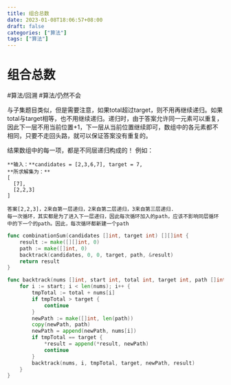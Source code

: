 ```yaml
---
title: 组合总数
date: 2023-01-08T18:06:57+08:00
draft: false
categories: ["算法"]
tags: ["算法"]
---
```


# 组合总数
#算法/回溯
#算法/仍然不会

与子集题目类似，但是需要注意，如果total超过target，则不用再继续递归。如果total与target相等，也不用继续递归。递归时，由于答案允许同一元素可以重复，因此下一层不用当前位置+1，下一层从当前位置继续即可，数组中的各元素都不相同，只要不走回头路，就可以保证答案没有重复的。

结果数组中的每一项，都是不同层递归构成的！
例如：
```
**输入：**candidates = [2,3,6,7], target = 7,
**所求解集为：**
[
  [7],
  [2,2,3]
]

答案[2,2,3]，2来自第一层递归，2来自第二层递归，3来自第三层递归.
每一次循环，其实都是为了进入下一层递归，因此每次循环加入的path，应该不影响同层循环中的下一个的path。因此，每次循环都新建一个path
```

```go
func combinationSum(candidates []int, target int) [][]int {
    result := make([][]int, 0)
    path := make([]int, 0)
    backtrack(candidates, 0, 0, target, path, &result)
    return result
}

func backtrack(nums []int, start int, total int, target int, path []int, result *[][]int) {
    for i := start; i < len(nums); i++ {
        tmpTotal := total + nums[i]
        if tmpTotal > target {
            continue
        }  
        newPath := make([]int, len(path))
        copy(newPath, path)
        newPath = append(newPath, nums[i])
        if tmpTotal == target {
            *result = append(*result, newPath)
            continue
        }
        backtrack(nums, i, tmpTotal, target, newPath, result)
    }
}
```